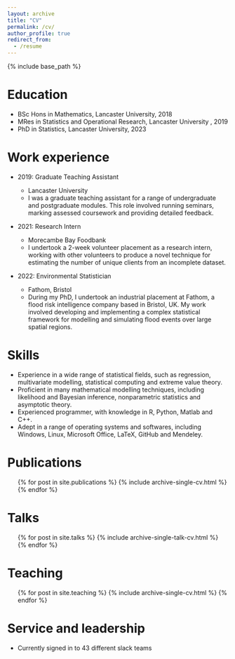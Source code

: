 ```yaml
---
layout: archive
title: "CV"
permalink: /cv/
author_profile: true
redirect_from:
  - /resume
---
```


{% include base_path %}

Education
======
* BSc Hons in Mathematics, Lancaster University, 2018
* MRes in Statistics and Operational Research, Lancaster University , 2019
* PhD in Statistics, Lancaster University, 2023 

Work experience
======
* 2019: Graduate Teaching Assistant
  * Lancaster University 
  * I was a graduate teaching assistant for a range of undergraduate and postgraduate modules. This role involved running seminars, marking assessed coursework and providing detailed feedback.

* 2021: Research Intern
  * Morecambe Bay Foodbank
  * I undertook a 2-week volunteer placement as a research intern, working with other volunteers to produce a novel technique for estimating the number of unique clients from an incomplete dataset.

* 2022: Environmental Statistician
  * Fathom, Bristol
  * During my PhD, I undertook an industrial placement at Fathom, a flood risk intelligence company based in Bristol, UK. My work involved developing and implementing a complex statistical framework for modelling and simulating flood events over large spatial regions.
  
Skills
======
* Experience in a wide range of statistical fields, such as regression, multivariate modelling, statistical computing and extreme value theory.
* Proficient in many mathematical modelling techniques, including likelihood and Bayesian inference, nonparametric statistics and asymptotic theory.
* Experienced programmer, with knowledge in R, Python, Matlab and C++.
* Adept in a range of operating systems and softwares, including Windows, Linux, Microsoft Office, LaTeX, GitHub and Mendeley.

Publications
======
  <ul>{% for post in site.publications %}
    {% include archive-single-cv.html %}
  {% endfor %}</ul>
  
Talks
======
  <ul>{% for post in site.talks %}
    {% include archive-single-talk-cv.html %}
  {% endfor %}</ul>
  
Teaching
======
  <ul>{% for post in site.teaching %}
    {% include archive-single-cv.html %}
  {% endfor %}</ul>
  
Service and leadership
======
* Currently signed in to 43 different slack teams
